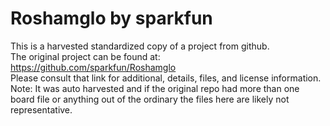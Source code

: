 
# Roshamglo by sparkfun  
This is a harvested standardized copy of a project from github.  
The original project can be found at:  
https://github.com/sparkfun/Roshamglo  
Please consult that link for additional, details, files, and license information.  
Note: It was auto harvested and if the original repo had more than one board file or anything out of the ordinary the files here are likely not representative.  
    